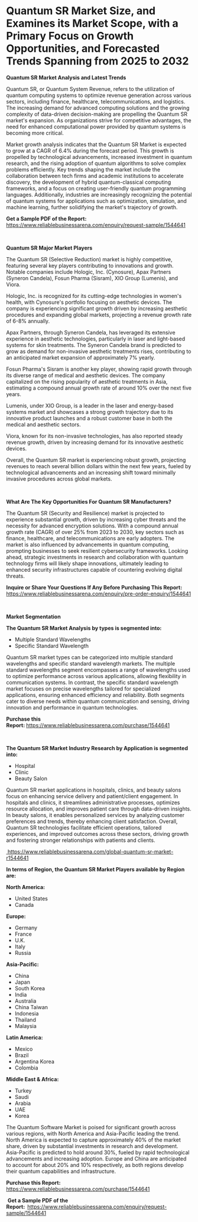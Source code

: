 <p><h1>Quantum SR Market Size, and Examines its Market Scope, with a Primary Focus on Growth Opportunities, and Forecasted Trends Spanning from 2025 to 2032</h1></p><p><strong>Quantum SR Market Analysis and Latest Trends</strong></p>
<p><p>Quantum SR, or Quantum System Revenue, refers to the utilization of quantum computing systems to optimize revenue generation across various sectors, including finance, healthcare, telecommunications, and logistics. The increasing demand for advanced computing solutions and the growing complexity of data-driven decision-making are propelling the Quantum SR market's expansion. As organizations strive for competitive advantages, the need for enhanced computational power provided by quantum systems is becoming more critical.</p><p>Market growth analysis indicates that the Quantum SR Market is expected to grow at a CAGR of 6.4% during the forecast period. This growth is propelled by technological advancements, increased investment in quantum research, and the rising adoption of quantum algorithms to solve complex problems efficiently. Key trends shaping the market include the collaboration between tech firms and academic institutions to accelerate discovery, the development of hybrid quantum-classical computing frameworks, and a focus on creating user-friendly quantum programming languages. Additionally, industries are increasingly recognizing the potential of quantum systems for applications such as optimization, simulation, and machine learning, further solidifying the market's trajectory of growth.</p></p>
<p><strong>Get a Sample PDF of the Report:&nbsp;</strong> <a href="https://www.reliablebusinessarena.com/enquiry/request-sample/1544641?utm_campaign=3492&utm_medium=2&utm_source=Github&utm_content=ia&utm_term=13042025&utm_id=quantum-sr">https://www.reliablebusinessarena.com/enquiry/request-sample/1544641</a></p>
<p>&nbsp;</p>
<p><strong>Quantum SR Major Market Players</strong></p>
<p><p>The Quantum SR (Selective Reduction) market is highly competitive, featuring several key players contributing to innovations and growth. Notable companies include Hologic, Inc. (Cynosure), Apax Partners (Syneron Candela), Fosun Pharma (Sisram), XIO Group (Lumenis), and Viora.</p><p>Hologic, Inc. is recognized for its cutting-edge technologies in women's health, with Cynosure's portfolio focusing on aesthetic devices. The company is experiencing significant growth driven by increasing aesthetic procedures and expanding global markets, projecting a revenue growth rate of 6-8% annually.</p><p>Apax Partners, through Syneron Candela, has leveraged its extensive experience in aesthetic technologies, particularly in laser and light-based systems for skin treatments. The Syneron Candela brand is predicted to grow as demand for non-invasive aesthetic treatments rises, contributing to an anticipated market expansion of approximately 7% yearly.</p><p>Fosun Pharma's Sisram is another key player, showing rapid growth through its diverse range of medical and aesthetic devices. The company capitalized on the rising popularity of aesthetic treatments in Asia, estimating a compound annual growth rate of around 10% over the next five years.</p><p>Lumenis, under XIO Group, is a leader in the laser and energy-based systems market and showcases a strong growth trajectory due to its innovative product launches and a robust customer base in both the medical and aesthetic sectors.</p><p>Viora, known for its non-invasive technologies, has also reported steady revenue growth, driven by increasing demand for its innovative aesthetic devices.</p><p>Overall, the Quantum SR market is experiencing robust growth, projecting revenues to reach several billion dollars within the next few years, fueled by technological advancements and an increasing shift toward minimally invasive procedures across global markets.</p></p>
<p>&nbsp;</p>
<p><strong>What Are The Key Opportunities For Quantum SR Manufacturers?</strong></p>
<p><p>The Quantum SR (Security and Resilience) market is projected to experience substantial growth, driven by increasing cyber threats and the necessity for advanced encryption solutions. With a compound annual growth rate (CAGR) of over 25% from 2023 to 2030, key sectors such as finance, healthcare, and telecommunications are early adopters. The market is also influenced by advancements in quantum computing, prompting businesses to seek resilient cybersecurity frameworks. Looking ahead, strategic investments in research and collaboration with quantum technology firms will likely shape innovations, ultimately leading to enhanced security infrastructures capable of countering evolving digital threats.</p></p>
<p><strong>Inquire or Share Your Questions If Any Before Purchasing This Report:</strong> <a href="https://www.reliablebusinessarena.com/enquiry/pre-order-enquiry/1544641?utm_campaign=3492&utm_medium=2&utm_source=Github&utm_content=ia&utm_term=13042025&utm_id=quantum-sr">https://www.reliablebusinessarena.com/enquiry/pre-order-enquiry/1544641</a></p>
<p>&nbsp;</p>
<p><strong>Market Segmentation</strong></p>
<p><strong>The Quantum SR Market Analysis by types is segmented into:</strong></p>
<p><ul><li>Multiple Standard Wavelengths</li><li>Specific Standard Wavelength</li></ul></p>
<p><p>Quantum SR market types can be categorized into multiple standard wavelengths and specific standard wavelength markets. The multiple standard wavelengths segment encompasses a range of wavelengths used to optimize performance across various applications, allowing flexibility in communication systems. In contrast, the specific standard wavelength market focuses on precise wavelengths tailored for specialized applications, ensuring enhanced efficiency and reliability. Both segments cater to diverse needs within quantum communication and sensing, driving innovation and performance in quantum technologies.</p></p>
<p><strong>Purchase this Report:&nbsp;</strong><a href="https://www.reliablebusinessarena.com/purchase/1544641?utm_campaign=3492&utm_medium=2&utm_source=Github&utm_content=ia&utm_term=13042025&utm_id=quantum-sr">https://www.reliablebusinessarena.com/purchase/1544641</a></p>
<p>&nbsp;</p>
<p><strong>The Quantum SR Market Industry Research by Application is segmented into:</strong></p>
<p><ul><li>Hospital</li><li>Clinic</li><li>Beauty Salon</li></ul></p>
<p><p>Quantum SR market applications in hospitals, clinics, and beauty salons focus on enhancing service delivery and patient/client engagement. In hospitals and clinics, it streamlines administrative processes, optimizes resource allocation, and improves patient care through data-driven insights. In beauty salons, it enables personalized services by analyzing customer preferences and trends, thereby enhancing client satisfaction. Overall, Quantum SR technologies facilitate efficient operations, tailored experiences, and improved outcomes across these sectors, driving growth and fostering stronger relationships with patients and clients.</p></p>
<p><a href="https://www.reliablebusinessarena.com/global-quantum-sr-market-r1544641?utm_campaign=3492&utm_medium=2&utm_source=Github&utm_content=ia&utm_term=13042025&utm_id=quantum-sr">&nbsp;https://www.reliablebusinessarena.com/global-quantum-sr-market-r1544641</a></p>
<p><strong>In terms of Region, the Quantum SR Market Players available by Region are:</strong></p>
<p>
    <p> <strong> North America: </strong>
        <ul>
            <li>United States</li>
            <li>Canada</li>
        </ul>
        </p> 
    <p> <strong> Europe: </strong>
        <ul>
            <li>Germany</li>
            <li>France</li>
            <li>U.K.</li>
            <li>Italy</li>
            <li>Russia</li>
        </ul>
        </p> 
    <p> <strong> Asia-Pacific: </strong>
        <ul>
            <li>China</li>
            <li>Japan</li>
            <li>South Korea</li>
            <li>India</li>
            <li>Australia</li>
            <li>China Taiwan</li>
            <li>Indonesia</li>
            <li>Thailand</li>
            <li>Malaysia</li>
        </ul>
        </p> 
    <p> <strong> Latin America: </strong>
        <ul>
            <li>Mexico</li>
            <li>Brazil</li>
            <li>Argentina Korea</li>
            <li>Colombia</li>
        </ul>
        </p> 
    <p> <strong> Middle East & Africa: </strong>
        <ul>
            <li>Turkey</li>
            <li>Saudi</li>
            <li>Arabia</li>
            <li>UAE</li>
            <li>Korea</li>
        </ul>
    </p>
    </p>
<p><p>The Quantum Software Market is poised for significant growth across various regions, with North America and Asia-Pacific leading the trend. North America is expected to capture approximately 40% of the market share, driven by substantial investments in research and development. Asia-Pacific is predicted to hold around 30%, fueled by rapid technological advancements and increasing adoption. Europe and China are anticipated to account for about 20% and 10% respectively, as both regions develop their quantum capabilities and infrastructure.</p></p>
<p><strong>Purchase this Report: </strong><a href="https://www.reliablebusinessarena.com/purchase/1544641?utm_campaign=3492&utm_medium=2&utm_source=Github&utm_content=ia&utm_term=13042025&utm_id=quantum-sr">https://www.reliablebusinessarena.com/purchase/1544641</a></p>
<p>&nbsp;<strong>Get a Sample PDF of the Report:&nbsp;&nbsp;</strong><a href="https://www.reliablebusinessarena.com/enquiry/request-sample/1544641?utm_campaign=3492&utm_medium=2&utm_source=Github&utm_content=ia&utm_term=13042025&utm_id=quantum-sr">https://www.reliablebusinessarena.com/enquiry/request-sample/1544641</a></p>
<p><strong></strong></p>
<p><p></p><p></p><p></p></p>